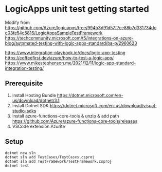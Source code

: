 # LogicApps unit test getting started

Modify from
https://github.com/Azure/logicapps/tree/994b3d91d57f7ce88b7d331734dcc03fe54c5816/LogicAppsSampleTestFramework
https://techcommunity.microsoft.com/t5/integrations-on-azure-blog/automated-testing-with-logic-apps-standard/ba-p/2960623



https://www.integration-playbook.io/docs/logic-app-testing
https://coffeefirst.dev/azure/how-to-test-a-logic-app/
https://www.mikestephenson.me/2021/12/11/logic-app-standard-integration-testing/

## Prerequisite

1. Install Hosting Bundle https://dotnet.microsoft.com/en-us/download/dotnet/3.1
2. Install Dotnet SDK https://dotnet.microsoft.com/en-us/download/visual-studio-sdks
3. Install azure-functions-core-tools & unzip & add path  https://github.com/Azure/azure-functions-core-tools/releases
5. VSCode extension Azurite 

## Setup
```
dotnet new sln
dotnet sln add TestCases/TestCases.csproj
dotnet sln add TestFramework/TestFramework.csproj
dotnet test
```

